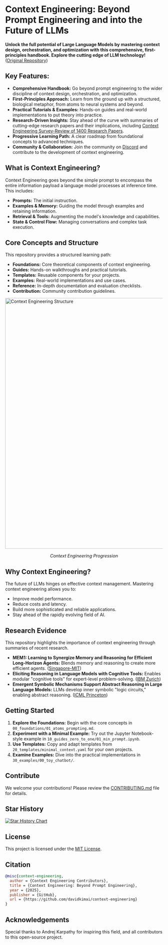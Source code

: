 # Context Engineering: Beyond Prompt Engineering and into the Future of LLMs

**Unlock the full potential of Large Language Models by mastering context design, orchestration, and optimization with this comprehensive, first-principles handbook. Explore the cutting edge of LLM technology!** ([Original Repository](https://github.com/davidkimai/Context-Engineering))

## Key Features:

*   **Comprehensive Handbook:**  Go beyond prompt engineering to the wider discipline of context design, orchestration, and optimization.
*   **First-Principles Approach:** Learn from the ground up with a structured, biological metaphor, from atoms to neural systems and beyond.
*   **Practical Tutorials & Examples:** Hands-on guides and real-world implementations to put theory into practice.
*   **Research-Driven Insights:** Stay ahead of the curve with summaries of cutting-edge research papers and their implications, including [Context Engineering Survey-Review of 1400 Research Papers](https://arxiv.org/pdf/2507.13334).
*   **Progressive Learning Path:**  A clear roadmap from foundational concepts to advanced techniques.
*   **Community & Collaboration:**  Join the community on [Discord](https://discord.gg/pCM6kdxB) and contribute to the development of context engineering.

## What is Context Engineering?

Context Engineering goes beyond the simple prompt to encompass the entire information payload a language model processes at inference time. This includes:

*   **Prompts:**  The initial instruction.
*   **Examples & Memory:**  Guiding the model through examples and retaining information.
*   **Retrieval & Tools:**  Augmenting the model's knowledge and capabilities.
*   **State & Control Flow:**  Managing conversations and complex task execution.

## Core Concepts and Structure

This repository provides a structured learning path:

*   **Foundations:** Core theoretical components of context engineering.
*   **Guides:** Hands-on walkthroughs and practical tutorials.
*   **Templates:** Reusable components for your projects.
*   **Examples:** Real-world implementations and use cases.
*   **Reference:** In-depth documentation and evaluation checklists.
*   **Contribution:** Community contribution guidelines.

<img src="https://github.com/user-attachments/assets/580a9b1a-539f-41dc-abce-a5106b33350e" alt="Context Engineering Structure" width="800">
<p align="center"><em>Context Engineering Progression</em></p>

## Why Context Engineering?

The future of LLMs hinges on effective context management. Mastering context engineering allows you to:

*   Improve model performance.
*   Reduce costs and latency.
*   Build more sophisticated and reliable applications.
*   Stay ahead of the rapidly evolving field of AI.

## Research Evidence

This repository highlights the importance of context engineering through summaries of recent research.

*   **MEM1: Learning to Synergize Memory and Reasoning for Efficient Long-Horizon Agents:** Blends memory and reasoning to create more efficient agents. ([Singapore-MIT](https://arxiv.org/pdf/2506.15841))
*   **Eliciting Reasoning in Language Models with Cognitive Tools:** Enables modular "cognitive tools" for expert-level problem-solving. ([IBM Zurich](https://www.arxiv.org/pdf/2506.12115))
*   **Emergent Symbolic Mechanisms Support Abstract Reasoning in Large Language Models:**  LLMs develop inner symbolic "logic circuits," enabling abstract reasoning. ([ICML Princeton](https://openreview.net/forum?id=y1SnRPDWx4))

## Getting Started

1.  **Explore the Foundations:** Begin with the core concepts in `00_foundations/01_atoms_prompting.md`.
2.  **Experiment with a Minimal Example:** Try out the Jupyter Notebook-style example in `10_guides_zero_to_one/01_min_prompt.ipynb`.
3.  **Use Templates:** Copy and adapt templates from `20_templates/minimal_context.yaml` for your own projects.
4.  **Examine Examples:** Dive into the practical implementations in `30_examples/00_toy_chatbot/`.

## Contribute

We welcome your contributions! Please review the [CONTRIBUTING.md](.github/CONTRIBUTING.md) file for details.

## Star History
[![Star History Chart](https://api.star-history.com/svg?repos=davidkimai/Context-Engineering&type=Date)](https://www.star-history.com/#davidkimai/Context-Engineering&Date)

## License

This project is licensed under the [MIT License](LICENSE).

## Citation

```bibtex
@misc{context-engineering,
  author = {Context Engineering Contributors},
  title = {Context Engineering: Beyond Prompt Engineering},
  year = {2025},
  publisher = {GitHub},
  url = {https://github.com/davidkimai/context-engineering}
}
```

## Acknowledgements

Special thanks to Andrej Karpathy for inspiring this field, and all contributors to this open-source project.